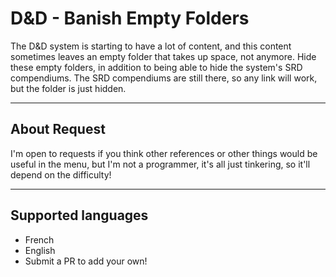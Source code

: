 # D&D - Banish Empty Folders
The D&D system is starting to have a lot of content, and this content sometimes leaves an empty folder that takes up space, not anymore. Hide these empty folders, in addition to being able to hide the system's SRD compendiums.
The SRD compendiums are still there, so any link will work, but the folder is just hidden.

---

## About Request
I'm open to requests if you think other references or other things would be useful in the menu, but I'm not a programmer, it's all just tinkering, so it'll depend on the difficulty!

---

## Supported languages
- French
- English
- Submit a PR to add your own!
